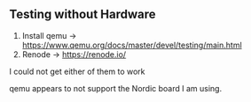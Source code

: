 ## Testing without Hardware
1. Install qemu -> https://www.qemu.org/docs/master/devel/testing/main.html
2. Renode -> https://renode.io/

I could not get either of them to work

qemu appears to not support the Nordic board I am using. 
